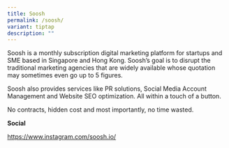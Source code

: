 ```yaml
---
title: Soosh
permalink: /soosh/
variant: tiptap
description: ""
---
```

<p>Soosh is a monthly subscription digital marketing platform for startups
and SME based in Singapore and Hong Kong. Soosh’s goal is to disrupt the
traditional marketing agencies that are widely available whose quotation
may sometimes even go up to 5 figures.</p>
<p>Soosh also provides services like PR solutions, Social Media Account Management
and Website SEO optimization. All within a touch of a button.</p>
<p>No contracts, hidden cost and most importantly, no time wasted.</p>
<p></p>
<p><strong>Social</strong>
</p>
<p><a href="https://www.instagram.com/soosh.io/" rel="noopener noreferrer nofollow" target="_blank">https://www.instagram.com/soosh.io/</a>
</p>